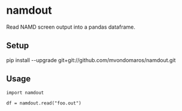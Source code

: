 # namdout

Read NAMD screen output into a pandas dataframe.

## Setup

pip install --upgrade git+git://github.com/mvondomaros/namdout.git

## Usage

```{python}
import namdout

df = namdout.read("foo.out")
```
